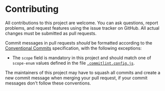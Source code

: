 # Contributing

All contributions to this project are welcome. You can ask questions, report
problems, and request features using the issue tracker on GitHub. All actual
changes must be submitted as pull requests.

Commit messages in pull requests *should* be formatted according to
the [Conventional Commits](https://www.conventionalcommits.org/) specification,
with the following exceptions:

- The `scope` field is mandatory in this project and should match one of
`scope-enum` values defined in the file [`.commitlint.config.js`](.commitlint.config.js).

The maintainers of this project may have to squash all commits and create a new
commit message when merging your pull request, if your commit messages don't
follow these conventions.
